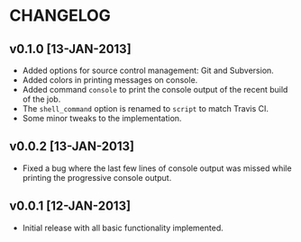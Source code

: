 CHANGELOG
=========

v0.1.0  [13-JAN-2013]
---------------------
* Added options for source control management: Git and Subversion.
* Added colors in printing messages on console.
* Added command `console` to print the console output of the recent build of the job.
* The `shell_command` option is renamed to `script` to match Travis CI.
* Some minor tweaks to the implementation.

v0.0.2  [13-JAN-2013]
---------------------
* Fixed a bug where the last few lines of console output was missed while printing the progressive console output.

v0.0.1  [12-JAN-2013]
---------------------
* Initial release with all basic functionality implemented.
